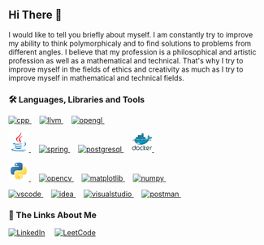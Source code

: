 ## Hi There 👋

I would like to tell you briefly about myself. I am constantly try to improve my ability to think polymorphicaly and to find solutions to problems from different angles. I believe that my profession is a philosophical and artistic profession as well as a mathematical and technical. That's why I try to improve myself in the fields of ethics and creativity as much as I try to improve myself in mathematical and technical fields.

### 🛠️ Languages, Libraries and Tools
<a href="https://cplusplus.com/" target="_blank"> <img src="https://raw.githubusercontent.com/isocpp/logos/master/cpp_logo.png" alt="cpp" width="40" height="40"/> </a> &nbsp;&nbsp;&nbsp;
<a href="https://llvm.org/" target="_blank"> <img src="https://upload.wikimedia.org/wikipedia/en/d/dd/LLVM_logo.png" alt="llvm" width="50" height="40"/> </a> &nbsp;&nbsp;&nbsp;
<a href="https://www.opengl.org/" target="_blank"> <img src="https://upload.wikimedia.org/wikipedia/commons/2/21/OpenGL_logo.svg" alt="opengl" width="50" height="40"/> </a> &nbsp;&nbsp;&nbsp;

<a href="https://www.oracle.com/java/" target="_blank"> <img src="https://raw.githubusercontent.com/devicons/devicon/master/icons/java/java-original.svg" alt="java" width="40" height="40"/> </a> &nbsp;&nbsp;&nbsp;
<a href="https://spring.io/" target="_blank"> <img src="https://www.vectorlogo.zone/logos/springio/springio-icon.svg" alt="spring" width="40" height="40"/> </a> &nbsp;&nbsp;&nbsp;
<a href="https://www.postgresql.org/" target="_blank"> <img src="https://upload.wikimedia.org/wikipedia/commons/2/29/Postgresql_elephant.svg" alt="postgresql" width="40" height="40"/> </a> &nbsp;&nbsp;&nbsp;
<a href="https://www.docker.com/" target="_blank"> <img src="https://raw.githubusercontent.com/devicons/devicon/master/icons/docker/docker-original-wordmark.svg" alt="docker" width="40" height="40"/> </a> &nbsp;&nbsp;&nbsp;

<a href="https://www.python.org" target="_blank"> <img src="https://raw.githubusercontent.com/devicons/devicon/master/icons/python/python-original.svg" alt="python" width="40" height="40"/> </a> &nbsp;&nbsp;&nbsp;
<a href="https://opencv.org/" target="_blank"> <img src="https://www.vectorlogo.zone/logos/opencv/opencv-icon.svg" alt="opencv" width="40" height="40"/> </a> &nbsp;&nbsp;&nbsp;
<a href="https://matplotlib.org/" target="_blank"> <img src="https://upload.wikimedia.org/wikipedia/en/5/56/Matplotlib_logo.svg" alt="matplotlib" width="50" height="50"/> </a> &nbsp;&nbsp;&nbsp;
<a href="https://numpy.org/" target="_blank"> <img src="https://upload.wikimedia.org/wikipedia/commons/3/31/NumPy_logo_2020.svg" alt="numpy" width="50" height="50"/> </a> &nbsp;&nbsp;&nbsp;

<a href="https://code.visualstudio.com/" target="_blank"> <img src="https://upload.wikimedia.org/wikipedia/commons/9/9a/Visual_Studio_Code_1.35_icon.svg" alt="vscode" width="40" height="40"/> </a> &nbsp;&nbsp;&nbsp;
<a href="https://www.jetbrains.com/idea/" target="_blank"> <img src="https://upload.wikimedia.org/wikipedia/commons/9/9c/IntelliJ_IDEA_Icon.svg" alt="idea" width="40" height="40"/> </a> &nbsp;&nbsp;&nbsp;
<a href="https://visualstudio.microsoft.com/tr/" target="_blank"> <img src="https://upload.wikimedia.org/wikipedia/commons/2/2c/Visual_Studio_Icon_2022.svg" alt="visualstudio" width="40" height="40"/> </a> &nbsp;&nbsp;&nbsp;
<a href="https://postman.com" target="_blank"> <img src="https://www.vectorlogo.zone/logos/getpostman/getpostman-icon.svg" alt="postman" width="40" height="40"/> </a> &nbsp;&nbsp;&nbsp;

### 🔗 The Links About Me
<a href="https://www.linkedin.com/in/keremtan/" target="_blank"><img alt="LinkedIn" src="https://img.shields.io/badge/LinkedIn-0077B5?style=for-the-badge&logo=linkedin&logoColor=white" /></a> &nbsp;&nbsp;&nbsp;
<a href="https://leetcode.com/keremtan/" target="_blank"><img alt="LeetCode" src="https://img.shields.io/badge/LeetCode-000000?style=for-the-badge&logo=LeetCode&logoColor=" /></a> &nbsp;&nbsp;&nbsp;

<!--
**KeremTAN/KeremTAN** is a ✨ _special_ ✨ repository because its `README.md` (this file) appears on your GitHub profile.

Here are some ideas to get you started:

- 🔭 I’m currently working on ...
- 🌱 I’m currently learning ...
- 👯 I’m looking to collaborate on ...
- 🤔 I’m looking for help with ...
- 💬 Ask me about ...
- 📫 How to reach me: ...
- 😄 Pronouns: ...
- ⚡ Fun fact: ...



[![Top Langs](https://github-readme-stats.vercel.app/api/top-langs/?username=KeremTAN&layout=compact&theme=react&show_icons=true)](https://github.com/anuraghazra/github-readme-stats)
</br>

![Anurag's GitHub stats](https://github-readme-stats.vercel.app/api?username=KeremTAN&theme=react&show_icons=true)
-->
